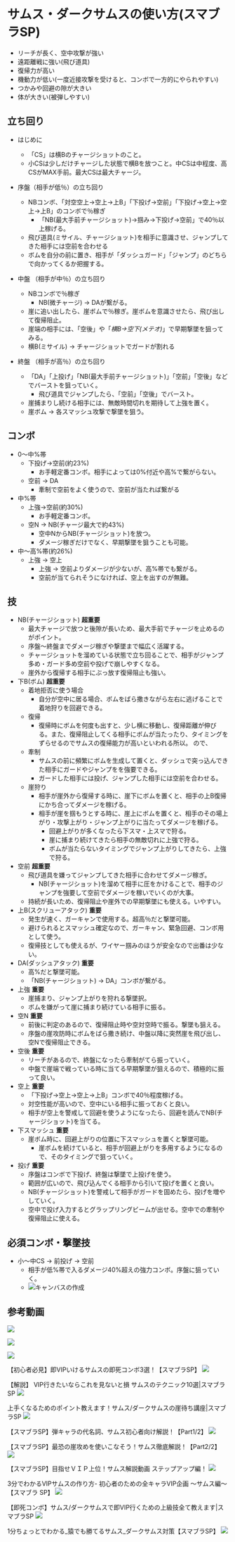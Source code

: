 # サムス・ダークサムスの使い方(スマブラSP)

- リーチが長く、空中攻撃が強い
- 遠距離戦に強い(飛び道具)
- 復帰力が高い
- 機動力が低い(一度近接攻撃を受けると、コンボで一方的にやられやすい)
- つかみや回避の隙が大きい
- 体が大きい(被弾しやすい)

## 立ち回り

- はじめに
    - 「CS」は横Bのチャージショットのこと。
    - 小CSは少しだけチャージした状態で横Bを放つこと。中CSは中程度、高CSがMAX手前。最大CSは最大チャージ。

- 序盤（相手が低％）の立ち回り
    - NBコンボ、「対空空上→空上→上B」「下投げ→空前」「下投げ→空上→空上→上B」のコンボで％稼ぎ
        - 「NB(最大手前チャージショット)→掴み→下投げ→空前」で40％以上稼げる。
    - 飛び道具(ミサイル、チャージショット)を相手に意識させ、ジャンプしてきた相手には空前を合わせる
    - ボムを自分の前に置き、相手が「ダッシュガード」「ジャンプ」のどちらで向かってくるか把握する。
- 中盤 （相手が中％）の立ち回り
    - NBコンボで％稼ぎ
        - NB(微チャージ) → DAが繋がる。
    - 崖に追い出したら、崖ボムで％稼ぎ。崖ボムを意識させたら、飛び出して復帰阻止。
    - 崖端の相手には、「空後」や「*横B→空下(メテオ)*」で早期撃墜を狙ってみる。
    - 横B(ミサイル) → チャージショットでガードが割れる
- 終盤 （相手が高％）の立ち回り
    - 「DA」「上投げ」「NB(最大手前チャージショット)」「空前」「空後」などでバーストを狙っていく。
        - 飛び道具でジャンプしたら、「空前」「空後」でバースト。
    - 崖捕まりし続ける相手には、無敵時間切れを期待して上強を置く。
    - 崖ボム → 各スマッシュ攻撃で撃墜を狙う。

## コンボ

- 0〜中%帯
	- 下投げ→空前(約23%)
		- お手軽定番コンボ。相手によっては0%付近や高%で繋がらない。
	- 空前 → DA 
		- 牽制で空前をよく使うので、空前が当たれば繋がる
- 中%帯
	- 上強→空前(約30%)
        - お手軽定番コンボ。
    - 空N → NB(チャージ最大で約43%)
        - 空中NからNB(チャージショット)を放つ。
        - ダメージ稼ぎだけでなく、早期撃墜を狙うことも可能。
- 中〜高%帯(約26%)
    - 上強 → 空上
        - 上強 → 空前よりダメージが少ないが、高%帯でも繋がる。
        - 空前が当てられそうになければ、空上を出すのが無難。


## 技

- NB(チャージショット) **超重要**
    - 最大チャージで放つと後隙が長いため、最大手前でチャージを止めるのがポイント。
    - 序盤〜終盤までダメージ稼ぎや撃墜まで幅広く活躍する。
    - チャージショットを溜めている状態で立ち回ることで、相手がジャンプ多め・ガード多め空前や投げで崩しやすくなる。
    - 崖外から復帰する相手にぶっ放す復帰阻止も強い。
- 下B(ボム) **超重要**
    - 着地拒否に使う場合
        - 自分が空中に居る場合、ボムをばら撒きながら左右に逃げることで着地狩りを回避できる。
    - 復帰
        - 復帰時にボムを何度も出すと、少し横に移動し、復帰距離が伸びる。また、復帰阻止してくる相手にボムが当たったり、タイミングをずらせるのでサムスの復帰能力が高いといわれる所以。
        ので、
    - 牽制
        - サムスの前に頻繁にボムを生成して置くと、ダッシュで突っ込んできた相手にガードやジャンプをを強要できる。
        - ガードした相手には投げ、ジャンプした相手には空前を合わせる。
    - 崖狩り
        - 相手が崖外から復帰する時に、崖下にボムを置くと、相手の上B復帰にかち合ってダメージを稼げる。
        - 相手が崖を掴もうとする時に、崖上にボムを置くと、相手のその場上がり・攻撃上がり・ジャンプ上がりに当たってダメージを稼げる。
            - 回避上がりが多くなったら下スマ・上スマで狩る。
            - 崖に捕まり続けてきたら相手の無敵切れに上強で狩る。
            - ボムが当たらないタイミングでジャンプ上がりしてきたら、上強で狩る。
- 空前 **超重要**
    - 飛び道具を嫌ってジャンプしてきた相手に合わせてダメージ稼ぎ。
        - NB(チャージショット)を溜めて相手に圧をかけることで、相手のジャンプを強要して空前でダメージを稼いでいくのが大事。
    - 持続が長いため、復帰阻止や崖外での早期撃墜にも使える。いやすい。
- 上B(スクリューアタック) **重要**
    - 発生が速く、ガーキャンで使用する。超高％だと撃墜可能。
    - 避けられるとスマッシュ確定なので、ガーキャン、緊急回避、コンボ用として使う。
    - 復帰技としても使えるが、ワイヤー掴みのほうが安全なので出番は少ない。
- DA(ダッシュアタック) **重要**
    - 高%だと撃墜可能。
    - 「NB(チャージショット) → DA」コンボが繋がる。
- 上強 **重要**
    - 崖捕まり、ジャンプ上がりを狩れる撃墜択。
    - ボムを嫌がって崖に捕まり続けている相手に振る。
- 空N **重要**
    - 前後に判定のあるので、復帰阻止時や空対空時で振る。撃墜も狙える。
    - 序盤の崖攻防時にボムをばら撒き続け、中盤以降に突然崖を飛び出し、空Nで復帰阻止できる。
- 空後 **重要**
    - リーチがあるので、終盤になったら牽制がてら振っていく。
    - 中盤で崖端で戦っている時に当てる早期撃墜が狙えるので、積極的に振って良い。
- 空上 **重要**
    - 「下投げ→空上→空上→上B」コンボで40％程度稼げる。
    - 対空性能が高いので、空中にいる相手に振っておくと良い。
    - 相手が空上を警戒して回避を使うようになったら、回避を読んでNB(チャージショット)を当てる。
- 下スマッシュ **重要**
    - 崖ボム時に、回避上がりの位置に下スマッシュを置くと撃墜可能。
        - 崖ボムを続けていると、相手が回避上がりを多用するようになるので、そのタイミングで狙っていく。
- 投げ **重要**
    - 序盤はコンボで下投げ、終盤は撃墜で上投げを使う。
    - 範囲が広いので、飛び込んでくる相手から引いて投げを置くと良い。
    - NB(チャージショット)を警戒して相手がガードを固めたら、投げを増やしていく。
    - 空中で投げ入力するとグラップリングビームが出せる。空中での牽制や復帰阻止に使える。

## 必須コンボ・撃墜技

- 小〜中CS → 前投げ → 空前
    - 相手が低%帯で入るダメージ40%超えの強力コンボ。序盤に狙っていく。
    - ![キャンバスの作成](./coloring-character/combo1.gif)  

## 参考動画

[![](https://img.youtube.com/vi/FBLI7AznzIU/0.jpg)](https://www.youtube.com/watch?v=FBLI7AznzIU)

[![](https://img.youtube.com/vi/OM0A1OZSZOE/0.jpg)](https://www.youtube.com/watch?v=OM0A1OZSZOE)

[![](https://img.youtube.com/vi/AEpT_3fY9kU/0.jpg)](https://www.youtube.com/watch?v=AEpT_3fY9kU)

【初心者必見】即VIPいけるサムスの即死コンボ3選！【スマブラSP】
[![](https://img.youtube.com/vi/rWtydDzefY4/0.jpg)](https://www.youtube.com/watch?v=rWtydDzefY4)

【解説】 VIP行きたいならこれを見ないと損 サムスのテクニック10選|スマブラSP
[![](https://img.youtube.com/vi/pdtNjXm-owo/0.jpg)](https://www.youtube.com/watch?v=pdtNjXm-owo)

上手くなるためのポイント教えます！サムス/ダークサムスの崖待ち講座|スマブラSP
[![](https://img.youtube.com/vi/VStnh4a957U/0.jpg)](https://www.youtube.com/watch?v=VStnh4a957U)

【スマブラSP】弾キャラの代名詞、サムス初心者向け解説！【Part1/2】
[![](https://img.youtube.com/vi/X5SNImnqImc/0.jpg)](https://www.youtube.com/watch?v=X5SNImnqImc)

【スマブラSP】最恐の崖攻めを使いこなそう！サムス徹底解説！【Part2/2】
[![](https://img.youtube.com/vi/h0A3KTkbDaQ/0.jpg)](https://www.youtube.com/watch?v=h0A3KTkbDaQ)


【スマブラSP】目指せＶＩＰ上位！サムス解説動画 ステップアップ編！
[![](https://img.youtube.com/vi/5RACmRYT0W0/0.jpg)](https://www.youtube.com/watch?v=5RACmRYT0W0)

3分でわかるVIPサムスの作り方- 初心者のための全キャラVIP企画 〜サムス編〜【スマブラ SP】
[![](https://img.youtube.com/vi/YgF286l11o4/0.jpg)](https://www.youtube.com/watch?v=YgF286l11o4)

【即死コンボ】サムス/ダークサムスで即VIP行くための上級技全て教えます|スマブラSP
[![](https://img.youtube.com/vi/oFh1dlcSUss/0.jpg)](https://www.youtube.com/watch?v=oFh1dlcSUss)

1分ちょっとでわかる_猿でも勝てるサムス_ダークサムス対策【スマブラSP】
[![](https://img.youtube.com/vi/2UgrVIRnOyw/0.jpg)](https://www.youtube.com/watch?v=2UgrVIRnOyw)
